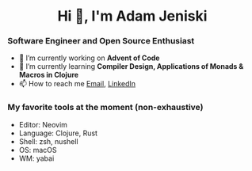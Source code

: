 <h1 align="center">Hi 👋, I'm Adam Jeniski</h1>

### Software Engineer and Open Source Enthusiast
- 🔭 I’m currently working on **Advent of Code**
- 🌱 I’m currently learning **Compiler Design, Applications of Monads & Macros in Clojure**
- 📫 How to reach me  <a href="mailto:ajensiki4@gmail.com">Email</a>, <a href="https://linkedin.com/in/adamjeniski">LinkedIn</a>

### My favorite tools at the moment (non-exhaustive)
- Editor: Neovim
- Language: Clojure, Rust
- Shell: zsh, nushell
- OS: macOS
- WM: yabai
